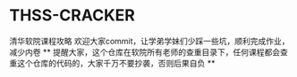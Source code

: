 # THSS-CRACKER
清华软院课程攻略
欢迎大家commit，让学弟学妹们少踩一些坑，顺利完成作业，减少内卷
** 提醒大家，这个仓库在软院所有老师的查重目录下，任何课程都会查重这个仓库的代码的，大家千万不要抄袭，否则后果自负 **
